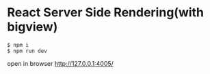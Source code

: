 # React Server Side Rendering(with bigview)


```
$ npm i
$ npm run dev
```

open in browser http://127.0.0.1:4005/